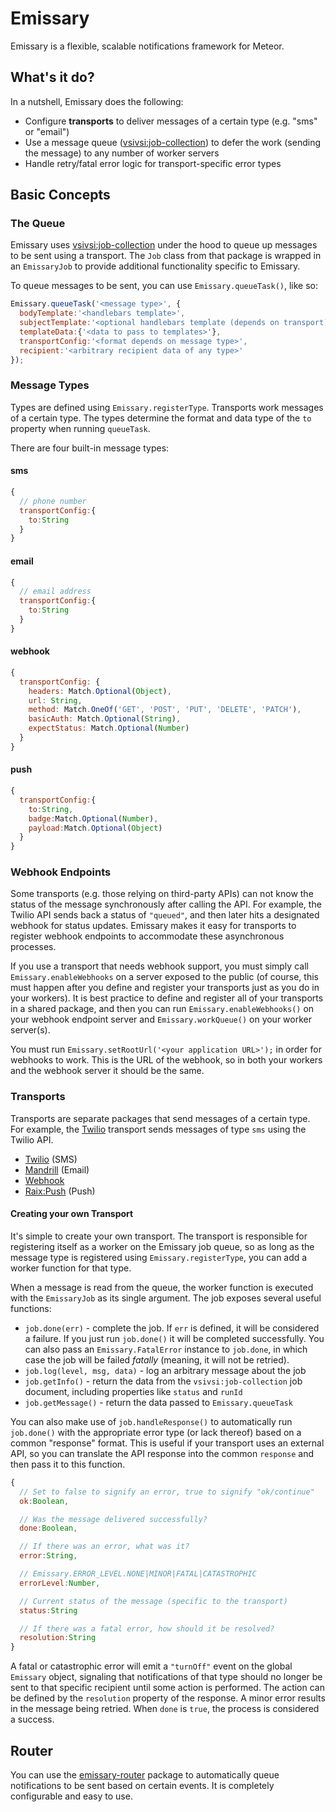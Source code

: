 Emissary
==========

Emissary is a flexible, scalable notifications framework for Meteor.

## What's it do?
In a nutshell, Emissary does the following:

* Configure **transports** to deliver messages of a certain type (e.g. "sms" or "email")
* Use a message queue ([vsivsi:job-collection](https://github.com/vsivsi/meteor-job-collection)) to defer the work (sending the message) to any number of worker servers
* Handle retry/fatal error logic for transport-specific error types

## Basic Concepts
### The Queue
Emissary uses [vsivsi:job-collection](https://github.com/vsivsi/meteor-job-collection) under the hood to queue up messages to be sent using a transport. The `Job` class from that package is wrapped in an `EmissaryJob` to provide additional functionality specific to Emissary.

To queue messages to be sent, you can use `Emissary.queueTask()`, like so:

```javascript
Emissary.queueTask('<message type>', {
  bodyTemplate:'<handlebars template>',
  subjectTemplate:'<optional handlebars template (depends on transport)>',
  templateData:{'<data to pass to templates>'},
  transportConfig:'<format depends on message type>',
  recipient:'<arbitrary recipient data of any type>'
});
```

### Message Types
Types are defined using `Emissary.registerType`. Transports work messages of a certain type. The types determine the format and data type of the `to` property when running `queueTask`.

There are four built-in message types:

#### sms
```javascript
{
  // phone number
  transportConfig:{
    to:String
  }
}
```

#### email
```javascript
{
  // email address
  transportConfig:{
    to:String
  }
}
```

#### webhook
```javascript
{
  transportConfig: {
    headers: Match.Optional(Object),
    url: String,
    method: Match.OneOf('GET', 'POST', 'PUT', 'DELETE', 'PATCH'),
    basicAuth: Match.Optional(String),
    expectStatus: Match.Optional(Number)
  }
}
```

#### push
```javascript
{
  transportConfig:{
    to:String,
    badge:Match.Optional(Number),
    payload:Match.Optional(Object)
  }
}
```

### Webhook Endpoints
Some transports (e.g. those relying on third-party APIs) can not know the status of the message synchronously after calling the API. For example, the Twilio API sends back a status of `"queued"`, and then later hits a designated webhook for status updates. Emissary makes it easy for transports to register webhook endpoints to accommodate these asynchronous processes.

If you use a transport that needs webhook support, you must simply call `Emissary.enableWebhooks` on a server exposed to the public (of course, this must happen after you define and register your transports just as you do in your workers). It is best practice to define and register all of your transports in a shared package, and then you can run `Emissary.enableWebhooks()` on your webhook endpoint server and `Emissary.workQueue()` on your worker server(s).

You must run `Emissary.setRootUrl('<your application URL>');` in order for webhooks to work. This is the URL of the webhook, so in both your workers and the webhook server it should be the same.

### Transports
Transports are separate packages that send messages of a certain type. For example, the [Twilio](../packages/twilio/README.md) transport sends messages of type `sms` using the Twilio API.

* [Twilio](../packages/twilio/README.md) (SMS)
* [Mandrill](../packages/mandrill/README.md) (Email)
* [Webhook](../packages/webhook/README.md)
* [Raix:Push](../packages/raix-push/README.md) (Push)

#### Creating your own Transport
It's simple to create your own transport. The transport is responsible for registering itself as a worker on the Emissary job queue, so as long as the message type is registered using `Emissary.registerType`, you can add a worker function for that type.

When a message is read from the queue, the worker function is executed with the `EmissaryJob` as its single argument. The job exposes several useful functions:

* `job.done(err)` - complete the job. If `err` is defined, it will be considered a failure. If you just run `job.done()` it will be completed successfully. You can also pass an `Emissary.FatalError` instance to `job.done`, in which case the job will be failed *fatally* (meaning, it will not be retried).
* `job.log(level, msg, data)` - log an arbitrary message about the job
* `job.getInfo()` - return the data from the `vsivsi:job-collection` job document, including properties like `status` and `runId`
* `job.getMessage()` - return the data passed to `Emissary.queueTask`

You can also make use of `job.handleResponse()` to automatically run `job.done()` with the appropriate error type (or lack thereof) based on a common "response" format. This is useful if your transport uses an external API, so you can translate the API response into the common `response` and then pass it to this function.

```javascript
{
  // Set to false to signify an error, true to signify "ok/continue"
  ok:Boolean,

  // Was the message delivered successfully?
  done:Boolean,

  // If there was an error, what was it?
  error:String,

  // Emissary.ERROR_LEVEL.NONE|MINOR|FATAL|CATASTROPHIC
  errorLevel:Number,

  // Current status of the message (specific to the transport)
  status:String

  // If there was a fatal error, how should it be resolved?
  resolution:String
}
```

A fatal or catastrophic error will emit a `"turnOff"` event on the global `Emissary` object, signaling that notifications of that type should no longer be sent to that specific recipient until some action is performed. The action can be defined by the `resolution` property of the response. A minor error results in the message being retried. When `done` is `true`, the process is considered a success.

## Router
You can use the [emissary-router](../packages/router/README.md) package to automatically queue notifications to be sent based on certain events. It is completely configurable and easy to use.
